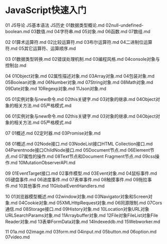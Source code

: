 # JavaScript快速入门

01
JS导论
JS基本语法
JS历史
01数据类型概论.md
02null-undefined-boolean.md
03数值.md
04字符串.md
05对象.md
06函数.md
07数组.md0201算术运算符.md02比较运算符.md03布尔运算符.md04二进制位运算符.md05其它运算符、运算顺序.md

03
01数据类型转换.md02错误处理机制.md03编程风格.md04console对象与控制台.md

04
01Object对象.md02属性描述对象.md03Array对象.md04包装对象.md05Boolean对象.md06Number对象.md07String对象.md08Math对象.md09Date对象.md10Regexp对象.md11Json对象.md

05
01实例对象与new命令.md02this关键字.md03对象的继承.md04Object对象的相关方法.md05严格模式.md

06
01实例对象与new命令.md02this关键字.md03对象的继承.md04Object对象的相关方法.md05严格模式.md

07
01概述.md02定时器.md03Promise对象.md

08
01概述.md02Node接口.md03NodeList接口HTML Collection接口.md04Parentnode接口ChildNode接口.md05Document节点.md06Element节点.md07属性的操作.md08Text节点和Document Fragment节点.md09css操作.md10MutationObserverAPI.md

09
01EventTarget接口.md02事件模型.md03Event对象.md04鼠标事件.md05键盘事件.md06进度事件.md07表单事件.md08触摸事件.md09拖拉事件.md10其他事件.md11GlobalEventHandlers.md

10
01浏览器模型概述.md02window对象.md03Navigator对象和Screen对象.md04Cookie对象.md05XMLHttpRequest对象.md06同源限制.md07Cors通信.md08Storage接口.md09History对象.md10Location对象URL对象URLSearchParams对象.md11Arraybuffer对象.md12File对象FileList对象File Reader对象.md13表单FormData对象.md14Indexeddb.md15Webworker.md

11
01a.md02image.md03form.md04input.md05button.md06option.md07video.md











